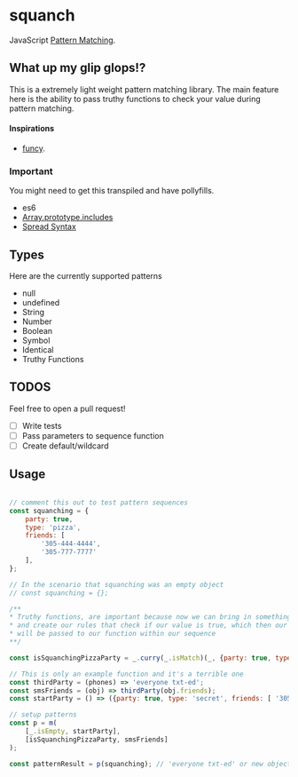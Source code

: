 # squanch
JavaScript [Pattern Matching](https://en.wikipedia.org/wiki/Pattern_matching). 

## What up my glip glops!?
This is a extremely light weight pattern matching library. The main feature here is the ability
to pass truthy functions to check your value during pattern matching. 

#### Inspirations
- [funcy](https://github.com/bramstein/funcy).

### Important 
You might need to get this transpiled and have pollyfills.
- es6
- [Array.prototype.includes](https://developer.mozilla.org/en-US/docs/Web/JavaScript/Reference/Global_Objects/Array/includes)
- [Spread Syntax](https://developer.mozilla.org/en-US/docs/Web/JavaScript/Reference/Operators/Spread_operator)

## Types
Here are the currently supported patterns
- null
- undefined
- String
- Number
- Boolean
- Symbol
- Identical
- Truthy Functions

## TODOS
Feel free to open a pull request!
- [ ] Write tests
- [ ] Pass parameters to sequence function
- [ ] Create default/wildcard

## Usage


```js

// comment this out to test pattern sequences
const squanching = {
	party: true,
	type: 'pizza',
	friends: [
		'305-444-4444',
		'305-777-7777'
	],
};

// In the scenario that squanching was an empty object
// const squanching = {};

/**
* Truthy functions, are important because now we can bring in something like lodash
* and create our rules that check if our value is true, which then our value
* will be passed to our function within our sequence
**/

const isSquanchingPizzaParty = _.curry(_.isMatch)(_, {party: true, type: 'pizza'});

// This is only an example function and it's a terrible one
const thirdParty = (phones) => 'everyone txt-ed';
const smsFriends = (obj) => thirdParty(obj.friends); 
const startParty = () => ({party: true, type: 'secret', friends: [ '305-555-5555' ]});

// setup patterns
const p = m(
	[_.isEmpty, startParty],
	[isSquanchingPizzaParty, smsFriends]
);

const patternResult = p(squanching); // 'everyone txt-ed' or new object or ...etc

```